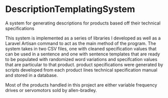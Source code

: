 # DescriptionTemplatingSystem
A system for generating descriptions for products based off their technical specifications

This system is implemented as a series of libraries I developed as well as a Laravel Artisan command to act as the main method of the program. The system takes in two CSV files, one with cleaned specification values that can be used in a sentence and one with sentence templates that are ready to be populated with randomized word variations and specifcation values that are particular to that product. product specifications were generated by scripts developed from each product lines technical specification manual and stored in a database.

Most of the products handled in this project are either variable frequency drives or servomotors sold by allen-bradley.
